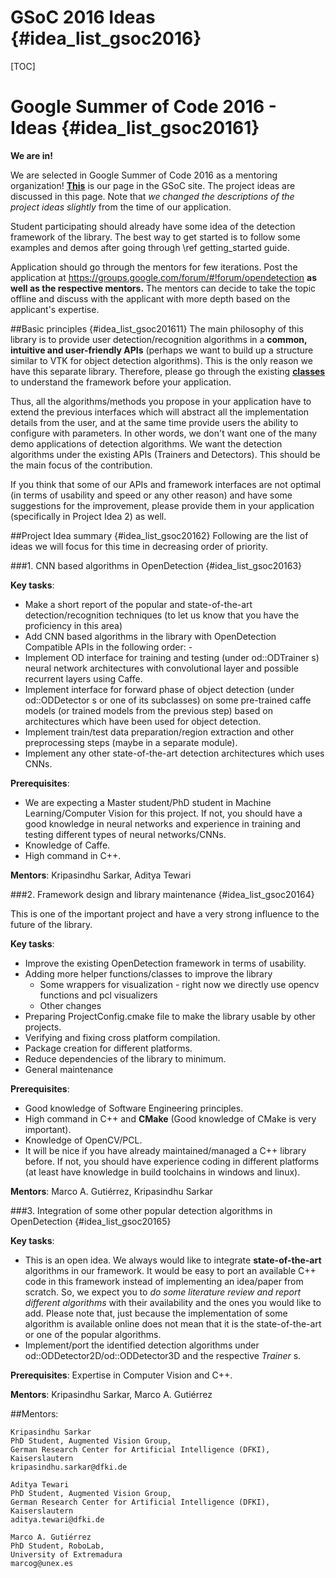 
GSoC 2016 Ideas {#idea_list_gsoc2016}
====
[TOC]

Google Summer of Code 2016 - Ideas  {#idea_list_gsoc20161}
====

**We are in!**

We are selected in Google Summer of Code 2016 as a mentoring organization! <a href="https://summerofcode.withgoogle.com/organizations/6007728078061568/"><b>This</b></a> is our page in the GSoC site. The project ideas are discussed in this page. Note that *we changed the descriptions of the project ideas slightly* from the time of our application.

Student participating should already have some idea of the detection framework of the library. The best way to get started is to follow some examples and demos after going through \ref getting_started guide.

Application should go through the mentors for few iterations. Post the application at https://groups.google.com/forum/#!forum/opendetection **as well as the respective mentors.** The mentors can decide to take the topic offline and discuss with the applicant with more depth based on the applicant's expertise. 
 
##Basic principles {#idea_list_gsoc201611}
The main philosophy of this library is to provide user detection/recognition algorithms in a **common, intuitive and user-friendly APIs** (perhaps we want to build up a structure similar to VTK for object detection algorithms). This is the only reason we have this separate library. Therefore, please go through the existing <a href="inherits.html"><b>classes</b></a> to understand the framework before your application.
 
 Thus, all the algorithms/methods you propose in your application have to extend the previous interfaces which will abstract all the implementation details from the user, and at the same time provide users the ability to configure with parameters. In other words, we don't want one of the many demo applications of detection algorithms. We want the detection algorithms under the existing APIs (Trainers and Detectors). This should be the main focus of the contribution. 
 
If you think that some of our APIs and framework interfaces are not optimal (in terms of usability and speed or any other reason) and have some suggestions for the improvement, please provide them in your application (specifically in Project Idea 2) as well.
 
##Project Idea summary {#idea_list_gsoc20162}
Following are the list of ideas we will focus for this time in decreasing order of priority.


###1. CNN based algorithms in OpenDetection {#idea_list_gsoc20163}

**Key tasks**: 
* Make a short report of the popular and state-of-the-art detection/recognition techniques (to let us know that you have the proficiency in this area)
* Add CNN based algorithms in the library with OpenDetection Compatible APIs in the following order: - 
* Implement OD interface for training and testing (under od::ODTrainer s) neural network architectures with convolutional layer and possible recurrent layers using Caffe.
* Implement interface for forward phase of object detection (under od::ODDetector s or one of its subclasses) on some pre-trained caffe models (or trained models from the previous step) based on architectures which have been used for object detection. 
* Implement train/test data preparation/region extraction and other preprocessing steps (maybe in a separate module).
* Implement any other state-of-the-art detection architectures which uses CNNs.  

**Prerequisites**:

* We are expecting a Master student/PhD student in Machine Learning/Computer Vision for this project. If not, you should have a good knowledge in neural networks and experience in training and testing different types of neural networks/CNNs. 
* Knowledge of Caffe. 
* High command in C++. 

**Mentors**: Kripasindhu Sarkar, Aditya Tewari 

###2. Framework design and library maintenance {#idea_list_gsoc20164}

This is one of the important project and have a very strong influence to the future of the library. 
 
**Key tasks**:  
 * Improve the existing OpenDetection framework in terms of usability.
 * Adding more helper functions/classes to improve the library 
    - Some wrappers for visualization - right now we directly use opencv functions and pcl visualizers
    - Other changes
 * Preparing ProjectConfig.cmake file to make the library usable by other projects. 
 * Verifying and fixing cross platform compilation.
 * Package creation for different platforms.
 * Reduce dependencies of the library to minimum. 
 * General maintenance

**Prerequisites**:
* Good knowledge of Software Engineering principles. 
* High command in C++ and **CMake** (Good knowledge of CMake is very important).
* Knowledge of OpenCV/PCL.
* It will be nice if you have already maintained/managed a C++ library before. If not, you should have experience coding in different platforms (at least have knowledge in build toolchains in windows and linux). 

**Mentors**: Marco A. Gutiérrez, Kripasindhu Sarkar 

###3. Integration of some other popular detection algorithms in OpenDetection {#idea_list_gsoc20165}

**Key tasks**:
* This is an open idea. We always would like to integrate **state-of-the-art** algorithms in our framework. It would be easy to port an available C++ code in this framework instead of implementing an idea/paper from scratch. So, we expect you to *do some literature review and report different algorithms* with their availability and the ones you would like to add. Please note that, just because the implementation of some algorithm is available online does not mean that it is the state-of-the-art or one of the popular algorithms. 
* Implement/port the identified detection algorithms under od::ODDetector2D/od::ODDetector3D and the respective *Trainer* s. 
 
**Prerequisites**: Expertise in Computer Vision and C++. 

**Mentors**: Kripasindhu Sarkar, Marco A. Gutiérrez 


##Mentors:

    Kripasindhu Sarkar
    PhD Student, Augmented Vision Group, 
    German Research Center for Artificial Intelligence (DFKI), Kaiserslautern
    kripasindhu.sarkar@dfki.de             
    
    Aditya Tewari  
    PhD Student, Augmented Vision Group, 
    German Research Center for Artificial Intelligence (DFKI), Kaiserslautern
    aditya.tewari@dfki.de
    
    Marco A. Gutiérrez    
    PhD Student, RoboLab,
    University of Extremadura
    marcog@unex.es    
    
    